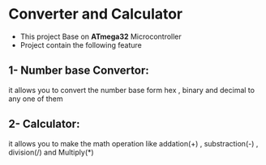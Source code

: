 # Converter and Calculator
- This project Base on __ATmega32__ Microcontroller
- Project contain the following feature

## 1- Number base Convertor:
it allows you to convert the number base form hex , binary and decimal to any one of them 

## 2- Calculator:
it allows you to make the math operation like addation(+) , substraction(-) , division(/) and Multiply(*) 
